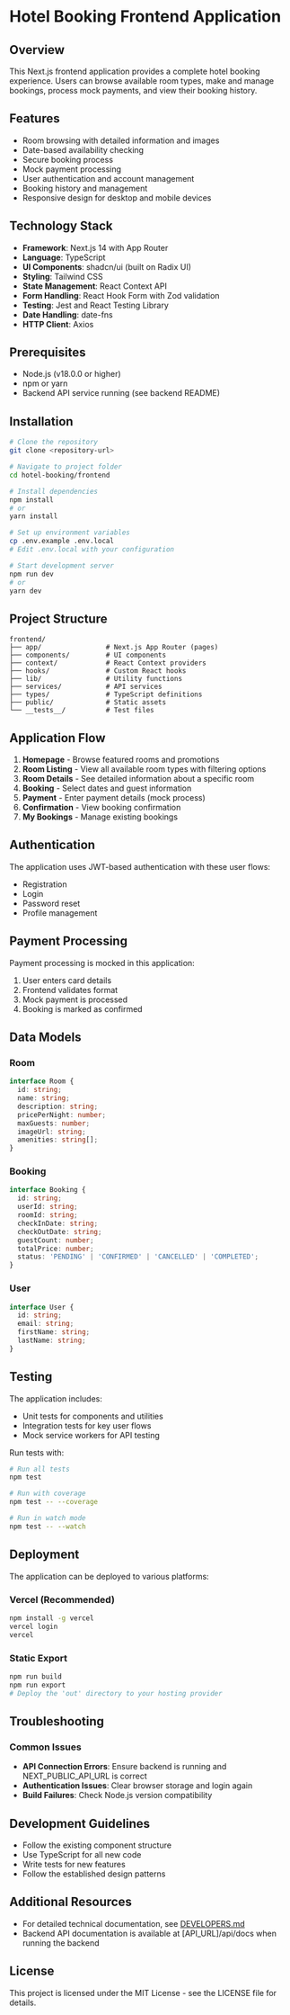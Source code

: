 # Hotel Booking Frontend Application

## Overview
This Next.js frontend application provides a complete hotel booking experience. Users can browse available room types, make and manage bookings, process mock payments, and view their booking history.

## Features
- Room browsing with detailed information and images
- Date-based availability checking
- Secure booking process
- Mock payment processing
- User authentication and account management
- Booking history and management
- Responsive design for desktop and mobile devices

## Technology Stack
- **Framework**: Next.js 14 with App Router
- **Language**: TypeScript
- **UI Components**: shadcn/ui (built on Radix UI)
- **Styling**: Tailwind CSS
- **State Management**: React Context API
- **Form Handling**: React Hook Form with Zod validation
- **Testing**: Jest and React Testing Library
- **Date Handling**: date-fns
- **HTTP Client**: Axios

## Prerequisites
- Node.js (v18.0.0 or higher)
- npm or yarn
- Backend API service running (see backend README)

## Installation

```bash
# Clone the repository
git clone <repository-url>

# Navigate to project folder
cd hotel-booking/frontend

# Install dependencies
npm install
# or
yarn install

# Set up environment variables
cp .env.example .env.local
# Edit .env.local with your configuration

# Start development server
npm run dev
# or
yarn dev
```

## Project Structure
```
frontend/
├── app/                # Next.js App Router (pages)
├── components/         # UI components
├── context/            # React Context providers
├── hooks/              # Custom React hooks
├── lib/                # Utility functions
├── services/           # API services
├── types/              # TypeScript definitions
├── public/             # Static assets
└── __tests__/          # Test files
```

## Application Flow
1. **Homepage** - Browse featured rooms and promotions
2. **Room Listing** - View all available room types with filtering options
3. **Room Details** - See detailed information about a specific room
4. **Booking** - Select dates and guest information
5. **Payment** - Enter payment details (mock process)
6. **Confirmation** - View booking confirmation
7. **My Bookings** - Manage existing bookings

## Authentication
The application uses JWT-based authentication with these user flows:
- Registration
- Login
- Password reset
- Profile management

## Payment Processing
Payment processing is mocked in this application:
1. User enters card details
2. Frontend validates format
3. Mock payment is processed
4. Booking is marked as confirmed

## Data Models

### Room
```typescript
interface Room {
  id: string;
  name: string;
  description: string;
  pricePerNight: number;
  maxGuests: number;
  imageUrl: string;
  amenities: string[];
}
```

### Booking
```typescript
interface Booking {
  id: string;
  userId: string;
  roomId: string;
  checkInDate: string;
  checkOutDate: string;
  guestCount: number;
  totalPrice: number;
  status: 'PENDING' | 'CONFIRMED' | 'CANCELLED' | 'COMPLETED';
}
```

### User
```typescript
interface User {
  id: string;
  email: string;
  firstName: string;
  lastName: string;
}
```

## Testing
The application includes:
- Unit tests for components and utilities
- Integration tests for key user flows
- Mock service workers for API testing

Run tests with:
```bash
# Run all tests
npm test

# Run with coverage
npm test -- --coverage

# Run in watch mode
npm test -- --watch
```

## Deployment
The application can be deployed to various platforms:

### Vercel (Recommended)
```bash
npm install -g vercel
vercel login
vercel
```

### Static Export
```bash
npm run build
npm run export
# Deploy the 'out' directory to your hosting provider
```

## Troubleshooting

### Common Issues
- **API Connection Errors**: Ensure backend is running and NEXT_PUBLIC_API_URL is correct
- **Authentication Issues**: Clear browser storage and login again
- **Build Failures**: Check Node.js version compatibility

## Development Guidelines
- Follow the existing component structure
- Use TypeScript for all new code
- Write tests for new features
- Follow the established design patterns

## Additional Resources
- For detailed technical documentation, see [DEVELOPERS.md](./DEVELOPERS.md)
- Backend API documentation is available at [API_URL]/api/docs when running the backend

## License
This project is licensed under the MIT License - see the LICENSE file for details.


